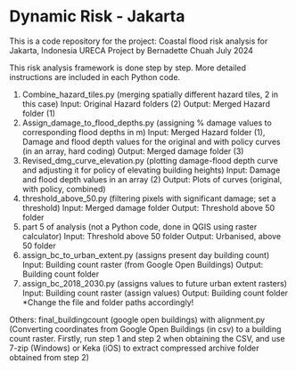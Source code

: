 # Dynamic Risk - Jakarta 

This is a code repository for the project:
Coastal flood risk analysis for Jakarta, Indonesia
URECA Project by Bernadette Chuah
July 2024


This risk analysis framework is done step by step. More detailed instructions are included in each Python code.
1. Combine_hazard_tiles.py (merging spatially different hazard tiles, 2 in this case)
      Input: Original Hazard folders (2)
      Output: Merged Hazard folder (1) 
2. Assign_damage_to_flood_depths.py (assigning % damage values to corresponding flood depths in m)
      Input: Merged Hazard folder (1), Damage and flood depth values for the original and with policy curves (in an array, hard coding)
      Output: Merged damage folder (3) 
3. Revised_dmg_curve_elevation.py (plotting damage-flood depth curve and adjusting it for policy of elevating building heights)
      Input: Damage and flood depth values in an array (2) 
      Output: Plots of curves (original, with policy, combined)
4. threshold_above_50.py (filtering pixels with significant damage; set a threshold)
      Input: Merged damage folder 
      Output: Threshold above 50 folder
5. part 5 of analysis (not a Python code, done in QGIS using raster calculator)
      Input: Threshold above 50 folder 
      Output: Urbanised, above 50 folder
6. assign_bc_to_urban_extent.py (assigns present day building count)
      Input: Building count raster (from Google Open Buildings) 
      Output: Building count folder
7. assign_bc_2018_2030.py (assigns values to future urban extent rasters)
      Input: Building count raster (assign values) 
      Output: Building count folder
*Change the file and folder paths accordingly!


Others:
final_buildingcount (google open buildings) with alignment.py (Converting coordinates from Google Open Buildings (in csv) to a building count raster. Firstly, run step 1 and step 2 when obtaining the CSV, and use 7-zip (Windows) or Keka (iOS) to extract compressed archive folder obtained from step 2) 
